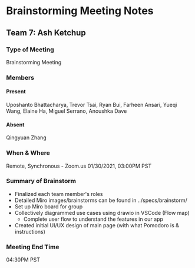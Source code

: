 # Brainstorming Meeting Notes

## Team 7: Ash Ketchup

### Type of Meeting
Brainstorming Meeting

### Members

#### Present
Uposhanto Bhattacharya, Trevor Tsai, Ryan Bui, Farheen Ansari, Yueqi Wang, Elaine Ha, Miguel Serrano, Anoushka Dave 

#### Absent 
Qingyuan Zhang

### When & Where 
Remote, Synchronous - Zoom.us
01/30/2021, 03:00PM PST

### Summary of Brainstorm
- Finalized each team member's roles
- Detailed Miro images/brainstorms can be found in ../specs/brainstorm/
- Set up Miro board for group
- Collectively diagrammed use cases using drawio in VSCode (Flow map)
  - Complete user flow to understand the features in our app
- Created initial UI/UX design of main page (with what Pomodoro is & instructions)

### Meeting End Time
04:30PM PST